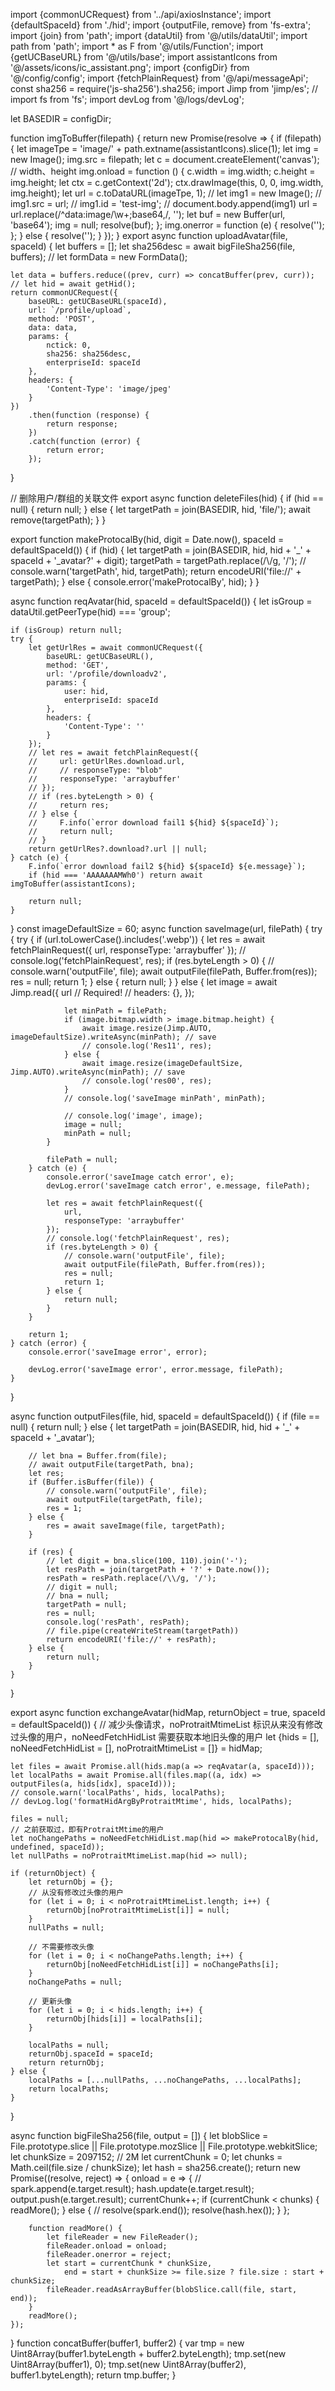 import {commonUCRequest} from '../api/axiosInstance';
import {defaultSpaceId} from './hid';
import {outputFile, remove} from 'fs-extra';
import {join} from 'path';
import {dataUtil} from '@/utils/dataUtil';
import path from 'path';
import * as F from '@/utils/Function';
import {getUCBaseURL} from '@/utils/base';
import assistantIcons from '@/assets/icons/ic_assistant.png';
import {configDir} from '@/config/config';
import {fetchPlainRequest} from '@/api/messageApi';
const sha256 = require('js-sha256').sha256;
import Jimp from 'jimp/es';
// import fs from 'fs';
import devLog from '@/logs/devLog';

let BASEDIR = configDir;

function imgToBuffer(filepath) {
    return new Promise(resolve => {
        if (filepath) {
            let imageTpe = 'image/' + path.extname(assistantIcons).slice(1);
            let img = new Image();
            img.src = filepath;
            let c = document.createElement('canvas');
            // width、height
            img.onload = function () {
                c.width = img.width;
                c.height = img.height;
                let ctx = c.getContext('2d');
                ctx.drawImage(this, 0, 0, img.width, img.height);
                let url = c.toDataURL(imageTpe, 1);
                // let img1 = new Image();
                // img1.src = url;
                // img1.id = 'test-img';
                // document.body.append(img1)
                url = url.replace(/^data:image\/\w+;base64,/, '');
                let buf = new Buffer(url, 'base64');
                img = null;
                resolve(buf);
            };
            img.onerror = function (e) {
                resolve('');
            };
        } else {
            resolve('');
        }
    });
}
export async function uploadAvatar(file, spaceId) {
    let buffers = [];
    let sha256desc = await bigFileSha256(file, buffers);
    // let formData = new FormData();

    let data = buffers.reduce((prev, curr) => concatBuffer(prev, curr));
    // let hid = await getHid();
    return commonUCRequest({
        baseURL: getUCBaseURL(spaceId),
        url: `/profile/upload`,
        method: 'POST',
        data: data,
        params: {
            nctick: 0,
            sha256: sha256desc,
            enterpriseId: spaceId
        },
        headers: {
            'Content-Type': 'image/jpeg'
        }
    })
        .then(function (response) {
            return response;
        })
        .catch(function (error) {
            return error;
        });
}

// 删除用户/群组的关联文件
export async function deleteFiles(hid) {
    if (hid == null) {
        return null;
    } else {
        let targetPath = join(BASEDIR, hid, 'file/');
        await remove(targetPath);
    }
}

export function makeProtocalBy(hid, digit = Date.now(), spaceId = defaultSpaceId()) {
    if (hid) {
        let targetPath = join(BASEDIR, hid, hid + '_' + spaceId + '_avatar?' + digit);
        targetPath = targetPath.replace(/\\/g, '/');
        // console.warn('targetPath', hid, targetPath);
        return encodeURI('file://' + targetPath);
    } else {
        console.error('makeProtocalBy', hid);
    }
}

async function reqAvatar(hid, spaceId = defaultSpaceId()) {
    let isGroup = dataUtil.getPeerType(hid) === 'group';

    if (isGroup) return null;
    try {
        let getUrlRes = await commonUCRequest({
            baseURL: getUCBaseURL(),
            method: 'GET',
            url: '/profile/downloadv2',
            params: {
                user: hid,
                enterpriseId: spaceId
            },
            headers: {
                'Content-Type': ''
            }
        });
        // let res = await fetchPlainRequest({
        //     url: getUrlRes.download.url,
        //     // responseType: "blob"
        //     responseType: 'arraybuffer'
        // });
        // if (res.byteLength > 0) {
        //     return res;
        // } else {
        //     F.info(`error download fail1 ${hid} ${spaceId}`);
        //     return null;
        // }
        return getUrlRes?.download?.url || null;
    } catch (e) {
        F.info(`error download fail2 ${hid} ${spaceId} ${e.message}`);
        if (hid === 'AAAAAAAMWh0') return await imgToBuffer(assistantIcons);

        return null;
    }
}
const imageDefaultSize = 60;
async function saveImage(url, filePath) {
    try {
        try {
            if (url.toLowerCase().includes('.webp')) {
                let res = await fetchPlainRequest({
                    url,
                    responseType: 'arraybuffer'
                });
                // console.log('fetchPlainRequest', res);
                if (res.byteLength > 0) {
                    // console.warn('outputFile', file);
                    await outputFile(filePath, Buffer.from(res));
                    res = null;
                    return 1;
                } else {
                    return null;
                }
            } else {
                let image = await Jimp.read({
                    url // Required!
                    //   headers: {},
                });

                let minPath = filePath;
                if (image.bitmap.width > image.bitmap.height) {
                    await image.resize(Jimp.AUTO, imageDefaultSize).writeAsync(minPath); // save
                    // console.log('Res11', res);
                } else {
                    await image.resize(imageDefaultSize, Jimp.AUTO).writeAsync(minPath); // save
                    // console.log('res00', res);
                }
                // console.log('saveImage minPath', minPath);

                // console.log('image', image);
                image = null;
                minPath = null;
            }

            filePath = null;
        } catch (e) {
            console.error('saveImage catch error', e);
            devLog.error('saveImage catch error', e.message, filePath);

            let res = await fetchPlainRequest({
                url,
                responseType: 'arraybuffer'
            });
            // console.log('fetchPlainRequest', res);
            if (res.byteLength > 0) {
                // console.warn('outputFile', file);
                await outputFile(filePath, Buffer.from(res));
                res = null;
                return 1;
            } else {
                return null;
            }
        }

        return 1;
    } catch (error) {
        console.error('saveImage error', error);

        devLog.error('saveImage error', error.message, filePath);
    }
}

async function outputFiles(file, hid, spaceId = defaultSpaceId()) {
    if (file == null) {
        return null;
    } else {
        let targetPath = join(BASEDIR, hid, hid + '_' + spaceId + '_avatar');

        // let bna = Buffer.from(file);
        // await outputFile(targetPath, bna);
        let res;
        if (Buffer.isBuffer(file)) {
            // console.warn('outputFile', file);
            await outputFile(targetPath, file);
            res = 1;
        } else {
            res = await saveImage(file, targetPath);
        }

        if (res) {
            // let digit = bna.slice(100, 110).join('-');
            let resPath = join(targetPath + '?' + Date.now());
            resPath = resPath.replace(/\\/g, '/');
            // digit = null;
            // bna = null;
            targetPath = null;
            res = null;
            console.log('resPath', resPath);
            // file.pipe(createWriteStream(targetPath))
            return encodeURI('file://' + resPath);
        } else {
            return null;
        }
    }
}

export async function exchangeAvatar(hidMap, returnObject = true, spaceId = defaultSpaceId()) {
    // 减少头像请求，noProtraitMtimeList 标识从来没有修改过头像的用户，noNeedFetchHidList 需要获取本地旧头像的用户
    let {hids = [], noNeedFetchHidList = [], noProtraitMtimeList = []} = hidMap;

    let files = await Promise.all(hids.map(a => reqAvatar(a, spaceId)));
    let localPaths = await Promise.all(files.map((a, idx) => outputFiles(a, hids[idx], spaceId)));
    // console.warn('localPaths', hids, localPaths);
    // devLog.log('formatHidArgByProtraitMtime', hids, localPaths);

    files = null;
    // 之前获取过，即有ProtraitMtime的用户
    let noChangePaths = noNeedFetchHidList.map(hid => makeProtocalBy(hid, undefined, spaceId));
    let nullPaths = noProtraitMtimeList.map(hid => null);

    if (returnObject) {
        let returnObj = {};
        // 从没有修改过头像的用户
        for (let i = 0; i < noProtraitMtimeList.length; i++) {
            returnObj[noProtraitMtimeList[i]] = null;
        }
        nullPaths = null;

        // 不需要修改头像
        for (let i = 0; i < noChangePaths.length; i++) {
            returnObj[noNeedFetchHidList[i]] = noChangePaths[i];
        }
        noChangePaths = null;

        // 更新头像
        for (let i = 0; i < hids.length; i++) {
            returnObj[hids[i]] = localPaths[i];
        }

        localPaths = null;
        returnObj.spaceId = spaceId;
        return returnObj;
    } else {
        localPaths = [...nullPaths, ...noChangePaths, ...localPaths];
        return localPaths;
    }
}

async function bigFileSha256(file, output = []) {
    let blobSlice = File.prototype.slice || File.prototype.mozSlice || File.prototype.webkitSlice;
    let chunkSize = 2097152; // 2M
    let currentChunk = 0;
    let chunks = Math.ceil(file.size / chunkSize);
    let hash = sha256.create();
    return new Promise((resolve, reject) => {
        onload = e => {
            // spark.append(e.target.result);
            hash.update(e.target.result);
            output.push(e.target.result);
            currentChunk++;
            if (currentChunk < chunks) {
                readMore();
            } else {
                // resolve(spark.end());
                resolve(hash.hex());
            }
        };

        function readMore() {
            let fileReader = new FileReader();
            fileReader.onload = onload;
            fileReader.onerror = reject;
            let start = currentChunk * chunkSize,
                end = start + chunkSize >= file.size ? file.size : start + chunkSize;
            fileReader.readAsArrayBuffer(blobSlice.call(file, start, end));
        }
        readMore();
    });
}
function concatBuffer(buffer1, buffer2) {
    var tmp = new Uint8Array(buffer1.byteLength + buffer2.byteLength);
    tmp.set(new Uint8Array(buffer1), 0);
    tmp.set(new Uint8Array(buffer2), buffer1.byteLength);
    return tmp.buffer;
}
